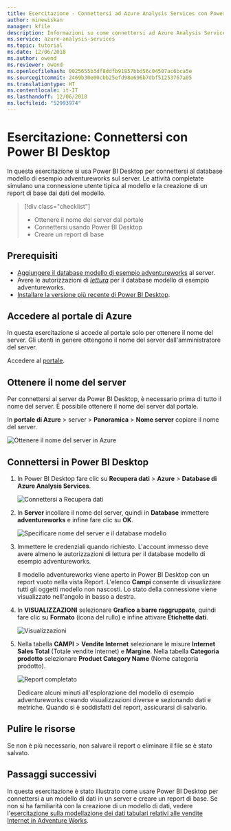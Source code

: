 ```yaml
---
title: Esercitazione - Connettersi ad Azure Analysis Services con Power BI Desktop | Microsoft Docs
author: minewiskan
manager: kfile
description: Informazioni su come connettersi ad Azure Analysis Services con Power BI Desktop.
ms.service: azure-analysis-services
ms.topic: tutorial
ms.date: 12/06/2018
ms.author: owend
ms.reviewer: owend
ms.openlocfilehash: 0025655b3df8ddfb91857bbd56c04507ac6bca5e
ms.sourcegitcommit: 2469b30e00cbb25efd98e696b7dbf51253767a05
ms.translationtype: HT
ms.contentlocale: it-IT
ms.lasthandoff: 12/06/2018
ms.locfileid: "52993974"
---
```

# <a name="tutorial-connect-with-power-bi-desktop"></a>Esercitazione: Connettersi con Power BI Desktop

In questa esercitazione si usa Power BI Desktop per connettersi al database modello di esempio adventureworks sul server. Le attività completate simulano una connessione utente tipica al modello e la creazione di un report di base dai dati del modello.

> [!div class="checklist"]
> * Ottenere il nome del server dal portale
> * Connettersi usando Power BI Desktop
> * Creare un report di base

## <a name="prerequisites"></a>Prerequisiti

- [Aggiungere il database modello di esempio adventureworks](../analysis-services-create-sample-model.md) al server.
- Avere le autorizzazioni di [*lettura*](../analysis-services-server-admins.md) per il database modello di esempio adventureworks.
- [Installare la versione più recente di Power BI Desktop](https://powerbi.microsoft.com/desktop).

## <a name="sign-in-to-the-azure-portal"></a>Accedere al portale di Azure
In questa esercitazione si accede al portale solo per ottenere il nome del server. Gli utenti in genere ottengono il nome del server dall'amministratore del server.

Accedere al [portale](https://portal.azure.com/).

## <a name="get-server-name"></a>Ottenere il nome del server
Per connettersi al server da Power BI Desktop, è necessario prima di tutto il nome del server. È possibile ottenere il nome del server dal portale.

In **portale di Azure** > server > **Panoramica** > **Nome server** copiare il nome del server.
   
   ![Ottenere il nome del server in Azure](./media/analysis-services-tutorial-pbid/aas-copy-server-name.png)

## <a name="connect-in-power-bi-desktop"></a>Connettersi in Power BI Desktop

1. In Power BI Desktop fare clic su **Recupera dati** > **Azure** > **Database di Azure Analysis Services**.

   ![Connettersi a Recupera dati](./media/analysis-services-tutorial-pbid/aas-pbid-connect-aasserver.png)

2. In **Server** incollare il nome del server, quindi in **Database** immettere **adventureworks** e infine fare clic su **OK**.

   ![Specificare nome del server e il database modello](./media/analysis-services-tutorial-pbid/aas-pbid-connect-aas-servername.png)

3. Immettere le credenziali quando richiesto. L'account immesso deve avere almeno le autorizzazioni di lettura per il database modello di esempio adventureworks.

    Il modello adventureworks viene aperto in Power BI Desktop con un report vuoto nella vista Report. L'elenco **Campi** consente di visualizzare tutti gli oggetti modello non nascosti. Lo stato della connessione viene visualizzato nell'angolo in basso a destra.

4. In **VISUALIZZAZIONI** selezionare **Grafico a barre raggruppate**, quindi fare clic su **Formato** (icona del rullo) e infine attivare **Etichette dati**. 

   ![Visualizzazioni](./media/analysis-services-tutorial-pbid/aas-pbid-visualizations-report.png)

5. Nella tabella **CAMPI** > **Vendite Internet** selezionare le misure **Internet Sales Total** (Totale vendite Internet) e **Margine**. Nella tabella **Categoria prodotto** selezionare **Product Category Name** (Nome categoria prodotto).

   ![Report completato](./media/analysis-services-tutorial-pbid/aas-pbid-complete-report.png)

    Dedicare alcuni minuti all'esplorazione del modello di esempio adventureworks creando visualizzazioni diverse e sezionando dati e metriche. Quando si è soddisfatti del report, assicurarsi di salvarlo.

## <a name="clean-up-resources"></a>Pulire le risorse

Se non è più necessario, non salvare il report o eliminare il file se è stato salvato.

## <a name="next-steps"></a>Passaggi successivi
In questa esercitazione è stato illustrato come usare Power BI Desktop per connettersi a un modello di dati in un server e creare un report di base. Se non si ha familiarità con la creazione di un modello di dati, vedere l'[esercitazione sulla modellazione dei dati tabulari relativi alle vendite Internet in Adventure Works](aas-adventure-works-tutorial.md).